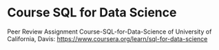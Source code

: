 # Course SQL for Data Science
Peer Review Assignment
Course-SQL-for-Data-Science of University of California, Davis: https://www.coursera.org/learn/sql-for-data-science
